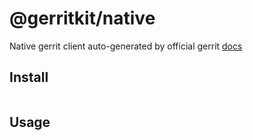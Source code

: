 # @gerritkit/native
Native gerrit client auto-generated by official gerrit [docs](https://gerrit-documentation.storage.googleapis.com/Documentation/3.2.3/rest-api.html) 

## Install
```shell script
```

## Usage
```javascript

```
